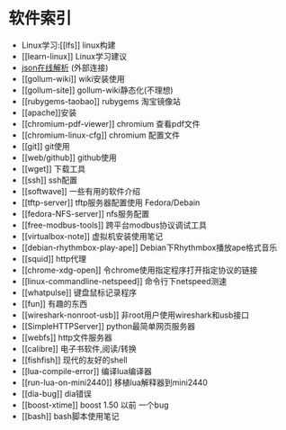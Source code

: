 # 软件索引

* Linux学习:[[lfs]] linux构建
* [[learn-linux]] Linux学习建议
* [json在线解析](http://jsoneditoronline.org/) (外部连接)
* [[gollum-wiki]] wiki安装使用
* [[gollum-site]] gollum-wiki静态化(不理想)
* [[rubygems-taobao]] rubygems 淘宝镜像站
* [[apache]]安装
* [[chromium-pdf-viewer]] chromium 查看pdf文件 
* [[chromium-linux-cfg]] chromium 配置文件
* [[git]] git使用
* [[web/github]] github使用
* [[wget]]  下载工具
* [[ssh]] ssh配置
* [[softwave]] 一些有用的软件介绍
* [[tftp-server]] tftp服务器配置使用 Fedora/Debain
* [[fedora-NFS-server]] nfs服务配置
* [[free-modbus-tools]] 跨平台modbus协议调试工具
* [[virtualbox-note]] 虚拟机安装使用笔记
* [[debian-rhythmbox-play-ape]] Debian下Rhythmbox播放ape格式音乐
* [[squid]] http代理
* [[chrome-xdg-open]] 令chrome使用指定程序打开指定协议的链接
* [[linux-commandline-netspeed]] 命令行下netspeed测速
* [[whatpulse]] 键盘鼠标记录程序
* [[fun]] 有趣的东西
* [[wireshark-nonroot-usb]] 非root用户使用wireshark和usb接口
* [[SimpleHTTPServer]]  python最简单网页服务器
* [[webfs]] http文件服务器
* [[calibre]] 电子书软件,阅读/转换
* [[fishfish]] 现代的友好的shell
* [[lua-compile-error]] 编译lua编译器
* [[run-lua-on-mini2440]] 移植lua解释器到mini2440
* [[dia-bug]] dia错误
* [[boost-xtime]] boost 1.50 以前 一个bug
* [[bash]] bash脚本使用笔记